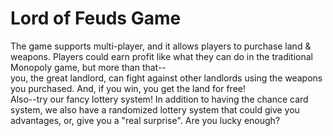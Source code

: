 # Lord of Feuds Game

The game supports multi-player, and it allows players to purchase land & weapons. Players could earn profit like what they can do in the traditional Monopoly game, but more than that-- <br />
you, the great landlord, can fight against other landlords using the weapons you purchased. And, if you win, you get the land for free!  <br />
Also--try our fancy lottery system! In addition to having the chance card system, we also have a randomized lottery system that could give you advantages, or, give you a "real surprise". Are you lucky enough?

